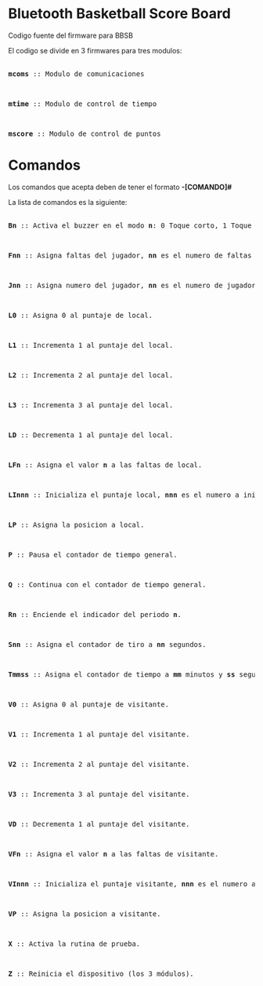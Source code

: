 # Bluetooth Basketball Score Board
Codigo fuente del firmware para BBSB

El codigo se divide en 3 firmwares para tres modulos:</br></br>
<pre><b>mcoms</b> :: Modulo de comunicaciones</pre></br>
<pre><b>mtime</b> :: Modulo de control de tiempo</pre></br>
<pre><b>mscore</b> :: Modulo de control de puntos</pre>

# Comandos
Los comandos que acepta deben de tener el formato <b>-[COMANDO]#</b>

La lista de comandos es la siguiente:</br></br>
<pre><b>Bn</b> :: Activa el buzzer en el modo <b>n</b>: 0 Toque corto, 1 Toque largo, 2 Toque corto doble.</pre></br>
<pre><b>Fnn</b> :: Asigna faltas del jugador, <b>nn</b> es el numero de faltas a 2 digitos.</pre></br>
<pre><b>Jnn</b> :: Asigna numero del jugador, <b>nn</b> es el numero de jugador a 2 digitos.</pre></br>
<pre><b>L0</b> :: Asigna 0 al puntaje de local.</pre></br>
<pre><b>L1</b> :: Incrementa 1 al puntaje del local.</pre></br>
<pre><b>L2</b> :: Incrementa 2 al puntaje del local.</pre></br>
<pre><b>L3</b> :: Incrementa 3 al puntaje del local.</pre></br>
<pre><b>LD</b> :: Decrementa 1 al puntaje del local.</pre></br>
<pre><b>LFn</b> :: Asigna el valor <b>n</b> a las faltas de local.</pre></br>
<pre><b>LInnn</b> :: Inicializa el puntaje local, <b>nnn</b> es el numero a inicializar a 3 digitos.</pre></br>
<pre><b>LP</b> :: Asigna la posicion a local.</pre></br>
<pre><b>P</b> :: Pausa el contador de tiempo general.</pre></br>
<pre><b>Q</b> :: Continua con el contador de tiempo general.</pre></br>
<pre><b>Rn</b> :: Enciende el indicador del periodo <b>n</b>.</pre></br>
<pre><b>Snn</b> :: Asigna el contador de tiro a <b>nn</b> segundos.</pre></br>
<pre><b>Tmmss</b> :: Asigna el contador de tiempo a <b>mm</b> minutos y <b>ss</b> segundos.</pre></br>
<pre><b>V0</b> :: Asigna 0 al puntaje de visitante.</pre></br>
<pre><b>V1</b> :: Incrementa 1 al puntaje del visitante.</pre></br>
<pre><b>V2</b> :: Incrementa 2 al puntaje del visitante.</pre></br>
<pre><b>V3</b> :: Incrementa 3 al puntaje del visitante.</pre></br>
<pre><b>VD</b> :: Decrementa 1 al puntaje del visitante.</pre></br>
<pre><b>VFn</b> :: Asigna el valor <b>n</b> a las faltas de visitante.</pre></br>
<pre><b>VInnn</b> :: Inicializa el puntaje visitante, <b>nnn</b> es el numero a inicializar a 3 digitos.</pre></br>
<pre><b>VP</b> :: Asigna la posicion a visitante.</pre></br>
<pre><b>X</b> :: Activa la rutina de prueba.</pre></br>
<pre><b>Z</b> :: Reinicia el dispositivo (los 3 módulos).</pre></br>
